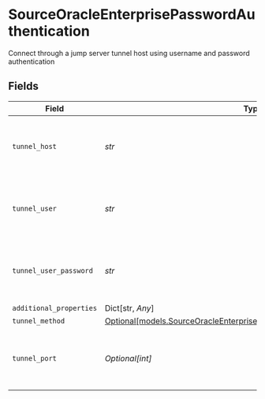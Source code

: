 # SourceOracleEnterprisePasswordAuthentication

Connect through a jump server tunnel host using username and password authentication


## Fields

| Field                                                                                                                                        | Type                                                                                                                                         | Required                                                                                                                                     | Description                                                                                                                                  |
| -------------------------------------------------------------------------------------------------------------------------------------------- | -------------------------------------------------------------------------------------------------------------------------------------------- | -------------------------------------------------------------------------------------------------------------------------------------------- | -------------------------------------------------------------------------------------------------------------------------------------------- |
| `tunnel_host`                                                                                                                                | *str*                                                                                                                                        | :heavy_check_mark:                                                                                                                           | Hostname of the jump server host that allows inbound ssh tunnel.                                                                             |
| `tunnel_user`                                                                                                                                | *str*                                                                                                                                        | :heavy_check_mark:                                                                                                                           | OS-level username for logging into the jump server host                                                                                      |
| `tunnel_user_password`                                                                                                                       | *str*                                                                                                                                        | :heavy_check_mark:                                                                                                                           | OS-level password for logging into the jump server host                                                                                      |
| `additional_properties`                                                                                                                      | Dict[str, *Any*]                                                                                                                             | :heavy_minus_sign:                                                                                                                           | N/A                                                                                                                                          |
| `tunnel_method`                                                                                                                              | [Optional[models.SourceOracleEnterpriseSchemasTunnelMethodTunnelMethod]](../models/sourceoracleenterpriseschemastunnelmethodtunnelmethod.md) | :heavy_minus_sign:                                                                                                                           | N/A                                                                                                                                          |
| `tunnel_port`                                                                                                                                | *Optional[int]*                                                                                                                              | :heavy_minus_sign:                                                                                                                           | Port on the proxy/jump server that accepts inbound ssh connections.                                                                          |